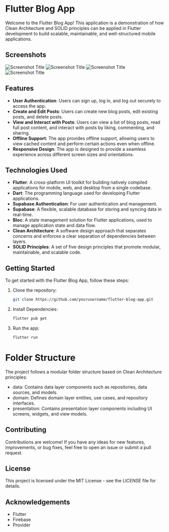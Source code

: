 # Flutter Blog App

Welcome to the Flutter Blog App! This application is a demonstration of how Clean Architecture and SOLID principles can be applied in Flutter development to build scalable, maintainable, and well-structured mobile applications.

## Screenshots

   ![Screenshot Title](/assets/%20%20%20(1).png)
   ![Screenshot Title](/assets/%20%20%20(2).png)
   ![Screenshot Title](/assets/%20%20%20(3).png)
   ![Screenshot Title](/assets/%20%20%20(4).png)

## Features

- **User Authentication**: Users can sign up, log in, and log out securely to access the app.
- **Create and Edit Posts**: Users can create new blog posts, edit existing posts, and delete posts.
- **View and Interact with Posts**: Users can view a list of blog posts, read full post content, and interact with posts by liking, commenting, and sharing.
- **Offline Support**: The app provides offline support, allowing users to view cached content and perform certain actions even when offline.
- **Responsive Design**: The app is designed to provide a seamless experience across different screen sizes and orientations.

## Technologies Used

- **Flutter**: A cross-platform UI toolkit for building natively compiled applications for mobile, web, and desktop from a single codebase.
- **Dart**: The programming language used for developing Flutter applications.
- **Supabase Authentication**: For user authentication and management.
- **Supabase**: A flexible, scalable database for storing and syncing data in real-time.
- **Bloc**: A state management solution for Flutter applications, used to manage application state and data flow.
- **Clean Architecture**: A software design approach that separates concerns and enforces a clear separation of dependencies between layers.
- **SOLID Principles**: A set of five design principles that promote modular, maintainable, and scalable code.

## Getting Started

To get started with the Flutter Blog App, follow these steps:

1. Clone the repository:

   ```bash
   git clone https://github.com/yourusername/flutter-blog-app.git

2. Install Dependencies:

   ```bash
   flutter pub get

3. Run the app:

   ```bash
   flutter run

# Folder Structure

   The project follows a modular folder structure based on Clean Architecture principles:

- data: Contains data layer components such as repositories, data sources, and models.
- domain: Defines domain layer entities, use cases, and repository interfaces.
- presentation: Contains presentation layer components including UI screens, widgets, and view models.

## Contributing

   Contributions are welcome! If you have any ideas for new features, improvements, or bug fixes, feel free to open an issue or submit a pull request.

## License

   This project is licensed under the MIT License - see the LICENSE file for details.

## Acknowledgements

- Flutter
- Firebase
- Provider
